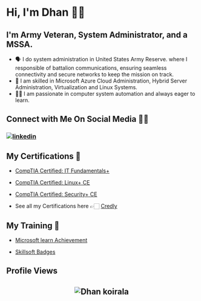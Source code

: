 # Hi, I'm Dhan 👋🏻

## **I'm Army Veteran, System Administrator, and a MSSA.**
- 🗣 I do system administration in United States Army Reserve. where I responsible of battalion communications, ensuring seamless connectivity and secure networks to keep the mission on track. 
- 🚀 I am skilled in Microsoft Azure Cloud Administration, Hybrid Server Administration, Virtualization and Linux Systems.
- 🤝🏻 I am passionate in computer system automation and always eager to learn.

## **Connect with Me On Social Media** 🤝🏻

<h3 align="left">
<a href="https://www.linkedin.com/in/dpk1/"><img src="https://img.icons8.com/color/96/000000/linkedin.png" alt="linkedin"/></a>




##  **My Certifications 🏅**
- [CompTIA Certified: IT Fundamentals+](https://www.credly.com/badges/37656f4f-5651-43dd-99b7-22dd918e6d34)

- [CompTIA Certified: Linux+ CE](https://www.credly.com/earner/earned/badge/82c982d8-84b4-4889-9e57-7ffd9ba7cd42)

- [CompTIA Certified: Security+ CE](https://www.credly.com/earner/earned/badge/bb6e8668-9b48-491c-9993-80c71cae7d43)

- See all my Certifications here 👉🏻 [Credly](https://www.credly.com/users/dhan-prasad-koirala)


##  **My Training 🏅**
- [Microsoft learn Achievement](https://learn.microsoft.com/en-us/users/dhanprasadkoirala-0496/achievements)


- [Skillsoft Badges](https://skillsoft.digitalbadges.skillsoft.com/profile/dhanprasadkoirala651590/wallet#gs.f4g326)



## Profile Views

<h2 align="center"> <img src="https://komarev.com/ghpvc/?username=dpkrepo" alt="Dhan koirala" /> <h2>
